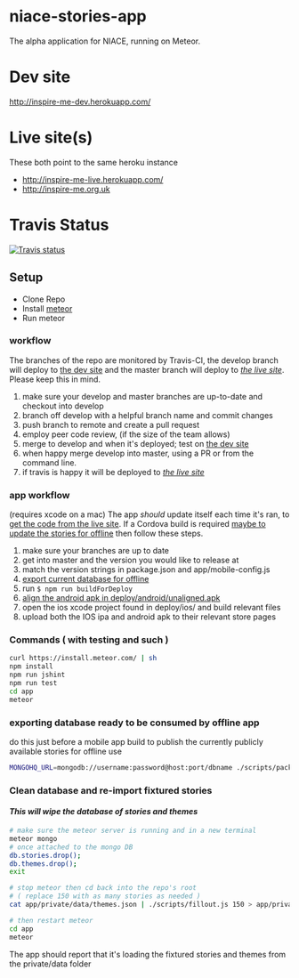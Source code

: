 niace-stories-app
=================

The alpha application for NIACE, running on Meteor.

# Dev site

http://inspire-me-dev.herokuapp.com/

# Live site(s)

These both point to the same heroku instance

- http://inspire-me-live.herokuapp.com/
- http://inspire-me.org.uk

# Travis Status
[![Travis status](https://travis-ci.org/Heydon/niace-stories-app.svg)](https://travis-ci.org/Heydon/niace-stories-app)

## Setup

- Clone Repo
- Install [meteor](https://www.meteor.com/)
- Run meteor

### workflow

The branches of the repo are monitored by Travis-CI, the develop branch will deploy to [the dev site](http://inspire-me-dev.herokuapp.com/) and the master branch will deploy to [_the live site_](http://inspire-me.org.uk). Please keep this in mind.

1. make sure your develop and master branches are up-to-date and checkout into develop
2. branch off develop with a helpful branch name and commit changes
3. push branch to remote and create a pull request
4. employ peer code review, (if the size of the team allows)
5. merge to develop and when it's deployed; test on [the dev site](http://inspire-me-dev.herokuapp.com/)
6. when happy merge develop into master, using a PR or from the command line.
7. if travis is happy it will be deployed to [_the live site_](http://inspire-me.org.uk)

### app workflow
(requires xcode on a mac)
The app _should_ update itself each time it's ran, to [get the code from the live site](https://github.com/meteor/meteor/wiki/Meteor-Cordova-Phonegap-integration#hot-code-push). If a Cordova build is required [maybe to update the stories for offline](#exporting-database-ready-to-be-consumed-by-offline-app) then follow these steps.

1. make sure your branches are up to date
2. get into master and the version you would like to release at
3. match the version strings in package.json and app/mobile-config.js
4. [export current database for offline](#exporting-database-ready-to-be-consumed-by-offline-app)
5. run ```$ npm run buildForDeploy ``` 
6. [align the android apk in deploy/android/unaligned.apk](https://github.com/meteor/meteor/wiki/How-to-submit-your-Android-app-to-Play-Store)
7. open the ios xcode project found in deploy/ios/ and build relevant files
8. upload both the IOS ipa and android apk to their relevant store pages

### Commands ( with testing and such )
```bash
curl https://install.meteor.com/ | sh
npm install
npm run jshint
npm run test
cd app
meteor
```

### exporting database ready to be consumed by offline app
do this just before a mobile app build to publish the currently publicly available stories for offline use
```bash
MONGOHQ_URL=mongodb://username:password@host:port/dbname ./scripts/packageOfflineDatabase.js > app/client/offline.js
```

### Clean database and re-import fixtured stories
#### ***This will wipe the database of stories and themes***

```bash
# make sure the meteor server is running and in a new terminal
meteor mongo
# once attached to the mongo DB
db.stories.drop();
db.themes.drop();
exit

# stop meteor then cd back into the repo's root
# ( replace 150 with as many stories as needed )
cat app/private/data/themes.json | ./scripts/fillout.js 150 > app/private/data/stories.json

# then restart meteor
cd app
meteor
```

The app should report that it's loading the fixtured stories and themes from the private/data folder
